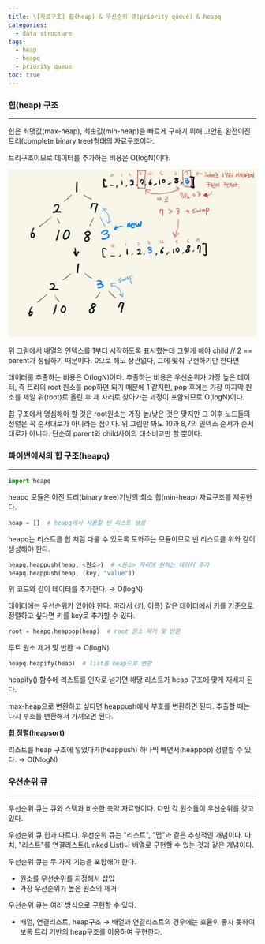 ```yaml
---
title: \[자료구조] 힙(heap) & 우선순위 큐(priority queue) & heapq
categories: 
  - data structure
tags: 
  - heap
  - heapq
  - priority queue
toc: true
---
```


### 힙(heap) 구조

---

힙은 최댓값(max-heap), 최솟값(min-heap)을 빠르게 구하기 위해 고안된 완전이진트리(complete binary tree)형태의 자료구조이다.

트리구조이므로 데이터를 추가하는 비용은 O(logN)이다.

![minheap_insert](/assets/images/datastructure/minheap.png)

위 그림에서 배열의 인덱스를 1부터 시작하도록 표시했는데 그렇게 해야 child // 2 == parent가 성립하기 때문이다. 0으로 해도 상관없다, 그에 맞춰 구현하기만 한다면

데이터를 추출하는 비용은 O(logN)이다. 추출하는 비용은 우선순위가 가장 높은 데이터, 즉 트리의 root 원소를 pop하면 되기 때문에 1 같지만, pop 후에는 가장 마지막 원소를 제일 위(root)로 올린 후 제 자리로 찾아가는 과정이 포함되므로 O(logN)이다.

힙 구조에서 명심해야 할 것은 root원소는 가장 높/낮은 것은 맞지만 그 이후 노드들의 정렬은 꼭 순서대로가 아니라는 점이다. 위 그림만 봐도 10과 8,7의 인덱스 순서가 순서대로가 아니다. 단순히 parent와 child사이의 대소비교만 할 뿐이다.

### 파이썬에서의 힙 구조(heapq)

---

```python
import heapq
```

heapq 모듈은 이진 트리(binary tree)기반의 최소 힙(min-heap) 자료구조를 제공한다.

```python
heap = []  # heapq에서 사용할 빈 리스트 생성
```

heapq는 리스트를 힙 처럼 다룰 수 있도록 도와주는 모듈이므로 빈 리스트를 위와 같이 생성해야 한다.

```python
heapq.heappush(heap, <원소>)  # <원소> 자리에 원하는 데이터 추가
heapq.heappush(heap, (key, "value"))
```

 위 코드와 같이 데이터를 추가한다. → O(logN)

 데이터에는 우선순위가 있어야 한다. 따라서 {키, 이름} 같은 데이터에서 키를 기준으로 정렬하고 싶다면 키를 key로 추가할 수 있다.

```python
root = heapq.heappop(heap)  # root 원소 제거 및 반환
```

루트 원소 제거 및 반환 → O(logN)

```python
heapq.heapify(heap)  # list를 heap으로 변환
```

heapify() 함수에 리스트를 인자로 넘기면 해당 리스트가 heap 구조에 맞게 재배치 된다.

max-heap으로 변환하고 싶다면 heappush에서 부호를 변환하면 된다. 추출할 때는 다시 부호를 변환해서 가져오면 된다.

**힙 정렬(heapsort)**

리스트를 heap 구조에 넣었다가(heappush) 하나씩 빼면서(heappop) 정렬할 수 있다. → O(NlogN)

### 우선순위 큐

---

우선순위 큐는 큐와 스택과 비슷한 축약 자료형이다. 다만 각 원소들이 우선순위를 갖고 있다.

우선순위 큐 힙과 다르다. 우선순위 큐는 "리스트", "맵"과 같은 추상적인 개념이다. 마치, "리스트"를 연결리스트(Linked List)나 배열로 구현할 수 있는 것과 같은 개념이다.

우선순위 큐는 두 가지 기능을 포함해야 한다.

- 원소를 우선순위를 지정해서 삽입
- 가장 우선순위가 높은 원소의 제거

우선순위 큐는 여러 방식으로 구현할 수 있다.

- 배열, 연결리스트, heap구조 → 배열과 연결리스트의 경우에는 효율이 좋지 못하여 보통 트리 기반의 heap구조를 이용하여 구현한다.